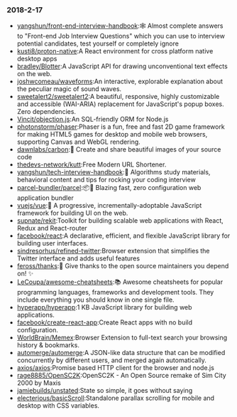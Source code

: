 ### 2018-2-17 
* [yangshun/front-end-interview-handbook](https://github.com//yangshun/front-end-interview-handbook):🕸 Almost complete answers to "Front-end Job Interview Questions" which you can use to interview potential candidates, test yourself or completely ignore 
* [kusti8/proton-native](https://github.com//kusti8/proton-native):A React environment for cross platform native desktop apps 
* [bradley/Blotter](https://github.com//bradley/Blotter):A JavaScript API for drawing unconventional text effects on the web. 
* [joshwcomeau/waveforms](https://github.com//joshwcomeau/waveforms):An interactive, explorable explanation about the peculiar magic of sound waves. 
* [sweetalert2/sweetalert2](https://github.com//sweetalert2/sweetalert2):A beautiful, responsive, highly customizable and accessible (WAI-ARIA) replacement for JavaScript's popup boxes. Zero dependencies. 
* [Vincit/objection.js](https://github.com//Vincit/objection.js):An SQL-friendly ORM for Node.js 
* [photonstorm/phaser](https://github.com//photonstorm/phaser):Phaser is a fun, free and fast 2D game framework for making HTML5 games for desktop and mobile web browsers, supporting Canvas and WebGL rendering. 
* [dawnlabs/carbon](https://github.com//dawnlabs/carbon):🎨 Create and share beautiful images of your source code 
* [thedevs-network/kutt](https://github.com//thedevs-network/kutt):Free Modern URL Shortener. 
* [yangshun/tech-interview-handbook](https://github.com//yangshun/tech-interview-handbook):💯 Algorithms study materials, behavioral content and tips for rocking your coding interview 
* [parcel-bundler/parcel](https://github.com//parcel-bundler/parcel):📦🚀 Blazing fast, zero configuration web application bundler 
* [vuejs/vue](https://github.com//vuejs/vue):🖖 A progressive, incrementally-adoptable JavaScript framework for building UI on the web. 
* [supnate/rekit](https://github.com//supnate/rekit):Toolkit for building scalable web applications with React, Redux and React-router 
* [facebook/react](https://github.com//facebook/react):A declarative, efficient, and flexible JavaScript library for building user interfaces. 
* [sindresorhus/refined-twitter](https://github.com//sindresorhus/refined-twitter):Browser extension that simplifies the Twitter interface and adds useful features 
* [feross/thanks](https://github.com//feross/thanks):🙌 Give thanks to the open source maintainers you depend on! ✨ 
* [LeCoupa/awesome-cheatsheets](https://github.com//LeCoupa/awesome-cheatsheets):📚 Awesome cheatsheets for popular programming languages, frameworks and development tools. They include everything you should know in one single file. 
* [hyperapp/hyperapp](https://github.com//hyperapp/hyperapp):1 KB JavaScript library for building web applications. 
* [facebook/create-react-app](https://github.com//facebook/create-react-app):Create React apps with no build configuration. 
* [WorldBrain/Memex](https://github.com//WorldBrain/Memex):Browser Extension to full-text search your browsing history & bookmarks. 
* [automerge/automerge](https://github.com//automerge/automerge):A JSON-like data structure that can be modified concurrently by different users, and merged again automatically. 
* [axios/axios](https://github.com//axios/axios):Promise based HTTP client for the browser and node.js 
* [rage8885/OpenSC2K](https://github.com//rage8885/OpenSC2K):OpenSC2K - An Open Source remake of Sim City 2000 by Maxis 
* [jamiebuilds/unstated](https://github.com//jamiebuilds/unstated):State so simple, it goes without saying 
* [electerious/basicScroll](https://github.com//electerious/basicScroll):Standalone parallax scrolling for mobile and desktop with CSS variables. 
